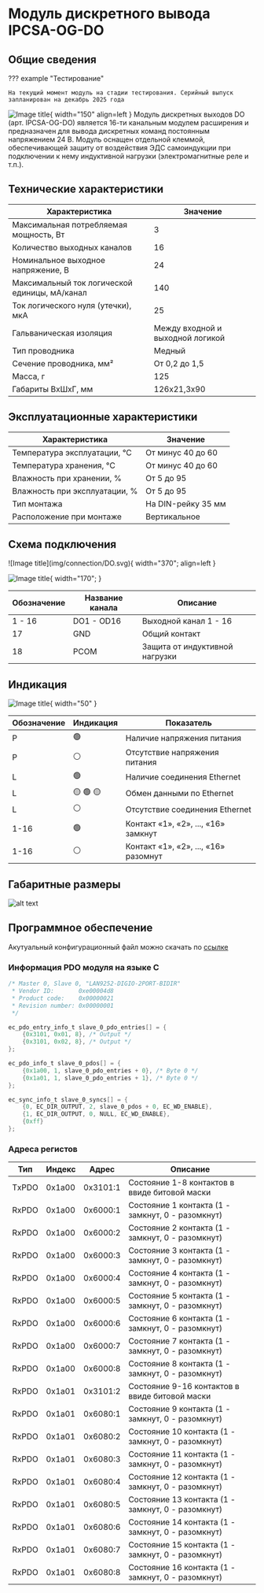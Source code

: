 # Модуль дискретного вывода IPCSA-OG-DO


## Общие сведения

??? example "Тестирование"

    На текущий момент модуль на стадии тестирования. Серийный выпуск запланирован на декабрь 2025 года 

<div class="grid cards" markdown>

![Image title](img/modules/DO.png){ width="150" align=left  }
Модуль дискретных выходов DO (арт. IPCSA-OG-DO) является 16-ти канальным модулем расширения и предназначен для вывода дискретных команд постоянным напряжением 24 В.
Модуль оснащен отдельной клеммой, обеспечивающей защиту от воздействия ЭДС самоиндукции при подключении к нему индуктивной нагрузки (электромагнитные реле и т.п.).

</div>

## Технические характеристики 
| Характеристика                          | Значение                     |
|-----------------------------------------|------------------------------|
| Максимальная потребляемая мощность, Вт | 3                            |
| Количество выходных каналов            | 16                           |
| Номинальное выходное напряжение, В     | 24                           |
| Максимальный ток логической единицы, мА/канал | 140                  |
| Ток логического нуля (утечки), мкА     | 25                           |
| Гальваническая изоляция                | Между входной и выходной логикой |
| Тип проводника                         | Медный                       |
| Сечение проводника, мм²                | От 0,2 до 1,5                |
| Масса, г                               | 125                          |
| Габариты ВхШхГ, мм                     | 126х21,3х90                  |

## Эксплуатационные характеристики
| Характеристика	| Значение |
| - | - |
| Температура эксплуатации, °С |	От минус 40 до 60 |
| Температура хранения, °С |	От минус 40 до 60 |
| Влажность при хранении, %	| От 5 до 95 |
| Влажность при эксплуатации, % |	От 5 до 95 |
| Тип монтажа |	На DIN-рейку 35 мм |
| Расположение при монтаже | Вертикальное |

## Схема подключения

<div class="grid cards" markdown>
![Image title](img/connection/DO.svg){ width="370"; align=left  }

![Image title](img/connection/connector_18pin.png){ width="170";  }
</div>

| Обозначение | Название канала | Описание                       |
|-------------|-----------------|--------------------------------|
| 1 - 16      | DO1 - OD16      | Выходной канал 1 - 16          |
| 17          | GND             | Общий контакт                  |
| 18          | PCOM            | Защита от индуктивной нагрузки |

## Индикация
![Image title](img/identification/18_leds.png){ width="50" }


| Обозначение | Индикация | Показатель |
|------------------|----------------------|---------------------------------------|
| P | :green_circle:| Наличие напряжения питания |
| P | :white_circle:| Отсутствие напряжения питания |
| L | :green_circle:| Наличие соединения Ethernet |
| L | :yellow_circle: :green_circle: :yellow_circle: | Обмен данными по Ethernet |
| L | :white_circle:| Отсутствие соединения Ethernet|
| 1-16 | :green_circle:| Контакт «1», «2», ..., «16» замкнут  |
| 1-16 | :white_circle:| Контакт «1», «2», ..., «16» разомнут|

## Габаритные размеры
![alt text](img/dimensions.png)

## Программное обеспечение
Акутуальный конфигурационный файл можно скачать по 
<a href="../files/ipcsa_modules_config.xml" download>ссылке</a>


### Информация PDO модуля на языке C

``` c title="Ethercat cstruct"
/* Master 0, Slave 0, "LAN9252-DIGIO-2PORT-BIDIR"
 * Vendor ID:       0xe00004d8
 * Product code:    0x00000021
 * Revision number: 0x00000001
 */

ec_pdo_entry_info_t slave_0_pdo_entries[] = {
    {0x3101, 0x01, 8}, /* Output */
    {0x3101, 0x02, 8}, /* Output */
};

ec_pdo_info_t slave_0_pdos[] = {
    {0x1a00, 1, slave_0_pdo_entries + 0}, /* Byte 0 */
    {0x1a01, 1, slave_0_pdo_entries + 1}, /* Byte 0 */
};

ec_sync_info_t slave_0_syncs[] = {
    {0, EC_DIR_OUTPUT, 2, slave_0_pdos + 0, EC_WD_ENABLE},
    {1, EC_DIR_OUTPUT, 0, NULL, EC_WD_ENABLE},
    {0xff}
};
``` 
### Адреса регистов
|Тип|Индекс|Адрес|Описание|
|-|-|-|-|
|ТxPDO |0x1a00|0x3101:1|Состояние 1-8 контактов в ввиде битовой маски|
| RxPDO |0x1a00|0x6000:1| Состояние 1 контакта (1 - замкнут, 0 - разомкнут)|
| RxPDO |0x1a00|0x6000:2| Состояние 2 контакта (1 - замкнут, 0 - разомкнут)|
| RxPDO |0x1a00|0x6000:3| Состояние 3 контакта (1 - замкнут, 0 - разомкнут)|
| RxPDO |0x1a00|0x6000:4| Состояние 4 контакта (1 - замкнут, 0 - разомкнут)|
| RxPDO |0x1a00|0x6000:5| Состояние 5 контакта (1 - замкнут, 0 - разомкнут)|
| RxPDO |0x1a00|0x6000:6| Состояние 6 контакта (1 - замкнут, 0 - разомкнут)|
| RxPDO |0x1a00|0x6000:7| Состояние 7 контакта (1 - замкнут, 0 - разомкнут)|
| RxPDO |0x1a00|0x6000:8| Состояние 8 контакта (1 - замкнут, 0 - разомкнут)|
| RxPDO |0x1a01|0x3101:2| Состояние 9-16 контактов в ввиде битовой маски|
| RxPDO |0x1a01|0x6080:1| Состояние 9 контакта (1 - замкнут, 0 - разомкнут)|
| RxPDO |0x1a01|0x6080:2| Состояние 10 контакта (1 - замкнут, 0 - разомкнут)|
| RxPDO |0x1a01|0x6080:3| Состояние 11 контакта (1 - замкнут, 0 - разомкнут)|
| RxPDO |0x1a01|0x6080:4| Состояние 12 контакта (1 - замкнут, 0 - разомкнут)|
| RxPDO |0x1a01|0x6080:5| Состояние 13 контакта (1 - замкнут, 0 - разомкнут)|
| RxPDO |0x1a01|0x6080:6| Состояние 14 контакта (1 - замкнут, 0 - разомкнут)|
| RxPDO |0x1a01|0x6080:7| Состояние 15 контакта (1 - замкнут, 0 - разомкнут)|
| RxPDO |0x1a01|0x6080:8| Состояние 16 контакта (1 - замкнут, 0 - разомкнут)|



